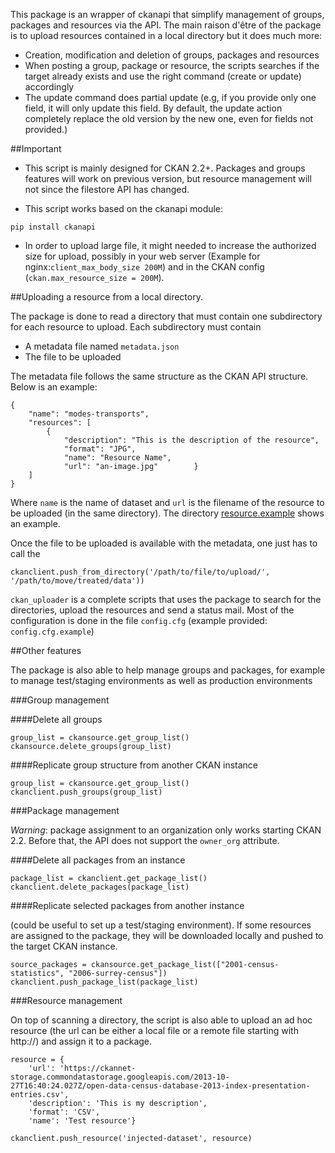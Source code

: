 This package is an wrapper of ckanapi that simplify management of groups, packages and resources via the API. The main raison d'être of the package is to upload resources contained in a local directory but it does much more:
- Creation, modification and deletion of groups, packages and resources
- When posting a group, package or resource, the scripts searches if the target already exists and use the right command (create or update) accordingly
- The update command does partial update (e.g, if you provide only one field, it will only update this field. By default, the update action completely replace the old version by the new one, even for fields not provided.)

##Important

- This script is mainly designed for CKAN 2.2+. Packages and groups features will work on previous version, but resource management will not since the filestore API has changed.

- This script works based on the ckanapi module: 

```
pip install ckanapi
```

- In order to upload large file, it might needed to increase the authorized size for upload, possibly in your web server (Example for nginx:`client_max_body_size 200M`) and in the CKAN config (`ckan.max_resource_size = 200M`). 

##Uploading a resource from a local directory.


The package is done to read a directory that must contain one subdirectory for each resource to upload. Each subdirectory must contain

- A metadata file named `metadata.json`
- The file to be uploaded

The metadata file follows the same structure as the CKAN API structure. Below is an example:

```
{
    "name": "modes-transports",
    "resources": [
        {
            "description": "This is the description of the resource",
            "format": "JPG",
            "name": "Resource Name",
            "url": "an-image.jpg"        }
    ]
}
```

Where `name` is the name of dataset and `url` is the filename of the resource to be uploaded (in the same directory). The directory [resource.example](./resource.example) shows an example.

Once the file to be uploaded is available with the metadata, one just has to call the 

```
ckanclient.push_from_directory('/path/to/file/to/upload/', '/path/to/move/treated/data'))
```

`ckan_uploader` is a complete scripts that uses the package to search for the directories, upload the resources and send a status mail. Most of the configuration is done in the file `config.cfg` (example provided: `config.cfg.example`)

##Other features

The package is also able to help manage groups and packages, for example to manage test/staging environments as well as production environments


###Group management

####Delete all groups

```
group_list = ckansource.get_group_list()
ckansource.delete_groups(group_list)

```

####Replicate group structure from another CKAN instance

```
group_list = ckansource.get_group_list()
ckanclient.push_groups(group_list)

```

###Package management

*Warning*: package assignment to an organization only works starting CKAN 2.2. Before that, the API does not support the `owner_org` attribute.

####Delete all packages from an instance

```
package_list = ckanclient.get_package_list()
ckanclient.delete_packages(package_list)
```

####Replicate selected packages from another instance 

(could be useful to set up a test/staging environment). If some resources are assigned to the package, they will be downloaded locally and pushed to the target CKAN instance.

```
source_packages = ckansource.get_package_list(["2001-census-statistics", "2006-surrey-census"])
ckanclient.push_package_list(package_list)

```


###Resource management

On top of scanning a directory, the script is also able to upload an ad hoc resource (the url can be either a local file or a remote file starting with http://) and assign it to a package.

```
resource = {
	'url': 'https://ckannet-storage.commondatastorage.googleapis.com/2013-10-27T16:40:24.027Z/open-data-census-database-2013-index-presentation-entries.csv', 
	'description': 'This is my description', 
	'format': 'CSV', 
	'name': 'Test resource'}

ckanclient.push_resource('injected-dataset', resource)

```